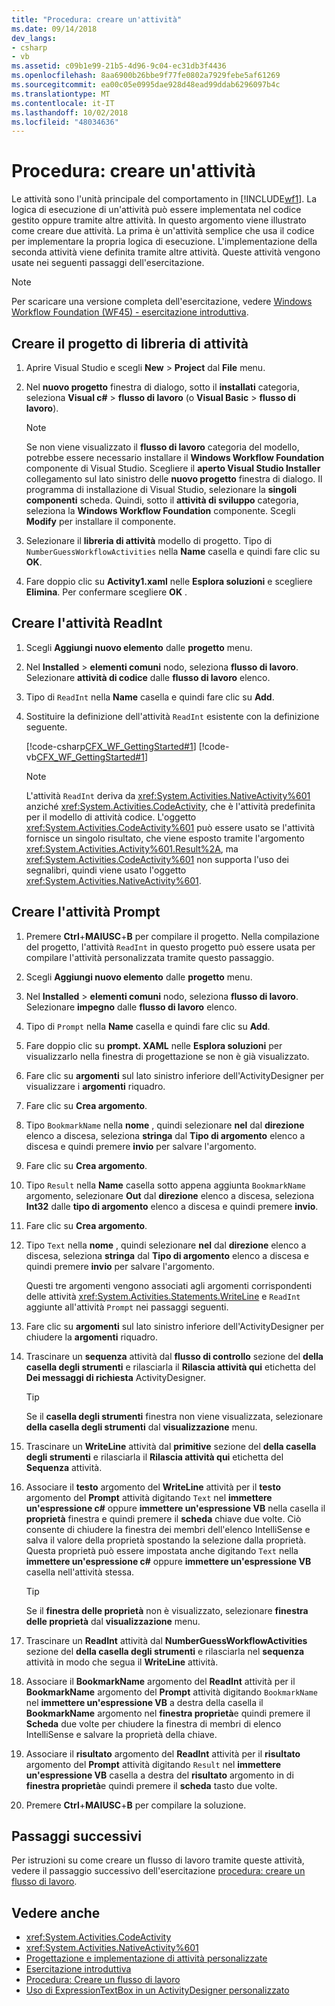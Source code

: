 ```yaml
---
title: "Procedura: creare un'attività"
ms.date: 09/14/2018
dev_langs:
- csharp
- vb
ms.assetid: c09b1e99-21b5-4d96-9c04-ec31db3f4436
ms.openlocfilehash: 8aa6900b26bbe9f77fe0802a7929febe5af61269
ms.sourcegitcommit: ea00c05e0995dae928d48ead99ddab6296097b4c
ms.translationtype: MT
ms.contentlocale: it-IT
ms.lasthandoff: 10/02/2018
ms.locfileid: "48034636"
---
```

# <a name="how-to-create-an-activity"></a>Procedura: creare un'attività

Le attività sono l'unità principale del comportamento in [!INCLUDE[wf1](../../../includes/wf1-md.md)]. La logica di esecuzione di un'attività può essere implementata nel codice gestito oppure tramite altre attività. In questo argomento viene illustrato come creare due attività. La prima è un'attività semplice che usa il codice per implementare la propria logica di esecuzione. L'implementazione della seconda attività viene definita tramite altre attività. Queste attività vengono usate nei seguenti passaggi dell'esercitazione.

> [!NOTE]
> Per scaricare una versione completa dell'esercitazione, vedere [Windows Workflow Foundation (WF45) - esercitazione introduttiva](https://go.microsoft.com/fwlink/?LinkID=248976).

## <a name="create-the-activity-library-project"></a>Creare il progetto di libreria di attività

1.  Aprire Visual Studio e scegli **New** > **Project** dal **File** menu.

2.  Nel **nuovo progetto** finestra di dialogo, sotto il **installati** categoria, seleziona **Visual c#** > **flusso di lavoro** (o **Visual Basic** > **flusso di lavoro**).

    > [!NOTE]
    > Se non viene visualizzato il **flusso di lavoro** categoria del modello, potrebbe essere necessario installare il **Windows Workflow Foundation** componente di Visual Studio. Scegliere il **aperto Visual Studio Installer** collegamento sul lato sinistro delle **nuovo progetto** finestra di dialogo. Il programma di installazione di Visual Studio, selezionare la **singoli componenti** scheda. Quindi, sotto il **attività di sviluppo** categoria, seleziona la **Windows Workflow Foundation** componente. Scegli **Modify** per installare il componente.

3. Selezionare il **libreria di attività** modello di progetto. Tipo di `NumberGuessWorkflowActivities` nella **Name** casella e quindi fare clic su **OK**.

4.  Fare doppio clic su **Activity1.xaml** nelle **Esplora soluzioni** e scegliere **Elimina**. Per confermare scegliere **OK** .

## <a name="create-the-readint-activity"></a>Creare l'attività ReadInt

1.  Scegli **Aggiungi nuovo elemento** dalle **progetto** menu.

2.  Nel **Installed** > **elementi comuni** nodo, seleziona **flusso di lavoro**. Selezionare **attività di codice** dalle **flusso di lavoro** elenco.

3.  Tipo di `ReadInt` nella **Name** casella e quindi fare clic su **Add**.

4.  Sostituire la definizione dell'attività `ReadInt` esistente con la definizione seguente.

     [!code-csharp[CFX_WF_GettingStarted#1](../../../samples/snippets/csharp/VS_Snippets_CFX/cfx_wf_gettingstarted/cs/readint.cs#1)]
     [!code-vb[CFX_WF_GettingStarted#1](../../../samples/snippets/visualbasic/VS_Snippets_CFX/cfx_wf_gettingstarted/vb/readint.vb#1)]

    > [!NOTE]
    > L'attività `ReadInt` deriva da <xref:System.Activities.NativeActivity%601> anziché <xref:System.Activities.CodeActivity>, che è l'attività predefinita per il modello di attività codice. L'oggetto <xref:System.Activities.CodeActivity%601> può essere usato se l'attività fornisce un singolo risultato, che viene esposto tramite l'argomento <xref:System.Activities.Activity%601.Result%2A>, ma <xref:System.Activities.CodeActivity%601> non supporta l'uso dei segnalibri, quindi viene usato l'oggetto <xref:System.Activities.NativeActivity%601>.

## <a name="create-the-prompt-activity"></a>Creare l'attività Prompt

1.  Premere **Ctrl**+**MAIUSC**+**B** per compilare il progetto. Nella compilazione del progetto, l'attività `ReadInt` in questo progetto può essere usata per compilare l'attività personalizzata tramite questo passaggio.

2.  Scegli **Aggiungi nuovo elemento** dalle **progetto** menu.

3.  Nel **Installed** > **elementi comuni** nodo, seleziona **flusso di lavoro**. Selezionare **impegno** dalle **flusso di lavoro** elenco.

4.  Tipo di `Prompt` nella **Name** casella e quindi fare clic su **Add**.

5.  Fare doppio clic su **prompt. XAML** nelle **Esplora soluzioni** per visualizzarlo nella finestra di progettazione se non è già visualizzato.

6.  Fare clic su **argomenti** sul lato sinistro inferiore dell'ActivityDesigner per visualizzare i **argomenti** riquadro.

7.  Fare clic su **Crea argomento**.

8.  Tipo `BookmarkName` nella **nome** , quindi selezionare **nel** dal **direzione** elenco a discesa, seleziona **stringa** dal **Tipo di argomento** elenco a discesa e quindi premere **invio** per salvare l'argomento.

9. Fare clic su **Crea argomento**.

10. Tipo `Result` nella **Name** casella sotto appena aggiunta `BookmarkName` argomento, selezionare **Out** dal **direzione** elenco a discesa, seleziona **Int32** dalle **tipo di argomento** elenco a discesa e quindi premere **invio**.

11. Fare clic su **Crea argomento**.

12. Tipo `Text` nella **nome** , quindi selezionare **nel** dal **direzione** elenco a discesa, seleziona **stringa** dal **Tipo di argomento** elenco a discesa e quindi premere **invio** per salvare l'argomento.

     Questi tre argomenti vengono associati agli argomenti corrispondenti delle attività <xref:System.Activities.Statements.WriteLine> e `ReadInt` aggiunte all'attività `Prompt` nei passaggi seguenti.

13. Fare clic su **argomenti** sul lato sinistro inferiore dell'ActivityDesigner per chiudere la **argomenti** riquadro.

14. Trascinare un **sequenza** attività dal **flusso di controllo** sezione del **della casella degli strumenti** e rilasciarla il **Rilascia attività qui** etichetta del **Dei messaggi di richiesta** ActivityDesigner.

    > [!TIP]
    > Se il **casella degli strumenti** finestra non viene visualizzata, selezionare **della casella degli strumenti** dal **visualizzazione** menu.

15. Trascinare un **WriteLine** attività dal **primitive** sezione del **della casella degli strumenti** e rilasciarla il **Rilascia attività qui** etichetta del **Sequenza** attività.

16. Associare il **testo** argomento del **WriteLine** attività per il **testo** argomento del **Prompt** attività digitando `Text` nel **immettere un'espressione c#** oppure **immettere un'espressione VB** nella casella il **proprietà** finestra e quindi premere il **scheda** chiave due volte. Ciò consente di chiudere la finestra dei membri dell'elenco IntelliSense e salva il valore della proprietà spostando la selezione dalla proprietà. Questa proprietà può essere impostata anche digitando `Text` nella **immettere un'espressione c#** oppure **immettere un'espressione VB** casella nell'attività stessa.

    > [!TIP]
    > Se il **finestra delle proprietà** non è visualizzato, selezionare **finestra delle proprietà** dal **visualizzazione** menu.

17. Trascinare un **ReadInt** attività dal **NumberGuessWorkflowActivities** sezione del **della casella degli strumenti** e rilasciarla nel **sequenza** attività in modo che segua il **WriteLine** attività.

18. Associare il **BookmarkName** argomento del **ReadInt** attività per il **BookmarkName** argomento del **Prompt** attività digitando `BookmarkName` nel **immettere un'espressione VB** a destra della casella il **BookmarkName** argomento nel **finestra proprietà**e quindi premere il **Scheda** due volte per chiudere la finestra di membri di elenco IntelliSense e salvare la proprietà della chiave.

19. Associare il **risultato** argomento del **ReadInt** attività per il **risultato** argomento del **Prompt** attività digitando `Result` nel **immettere un'espressione VB** casella a destra del **risultato** argomento in di **finestra proprietà**e quindi premere il **scheda** tasto due volte.

20. Premere **Ctrl**+**MAIUSC**+**B** per compilare la soluzione.

## <a name="next-steps"></a>Passaggi successivi

Per istruzioni su come creare un flusso di lavoro tramite queste attività, vedere il passaggio successivo dell'esercitazione [procedura: creare un flusso di lavoro](../../../docs/framework/windows-workflow-foundation/how-to-create-a-workflow.md).

## <a name="see-also"></a>Vedere anche

- <xref:System.Activities.CodeActivity>
- <xref:System.Activities.NativeActivity%601>
- [Progettazione e implementazione di attività personalizzate](../../../docs/framework/windows-workflow-foundation/designing-and-implementing-custom-activities.md)
- [Esercitazione introduttiva](../../../docs/framework/windows-workflow-foundation/getting-started-tutorial.md)
- [Procedura: Creare un flusso di lavoro](../../../docs/framework/windows-workflow-foundation/how-to-create-a-workflow.md)
- [Uso di ExpressionTextBox in un ActivityDesigner personalizzato](../../../docs/framework/windows-workflow-foundation/samples/using-the-expressiontextbox-in-a-custom-activity-designer.md)